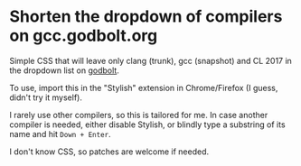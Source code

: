 # Shorten the dropdown of compilers on gcc.godbolt.org

Simple CSS that will leave only clang (trunk), gcc (snapshot) and CL 2017 in the dropdown list on [godbolt](https://gcc.godbolt.org/).

To use, import this in the "Stylish" extension in Chrome/Firefox (I guess, didn't try it myself).

I rarely use other compilers, so this is tailored for me. In case another compiler is needed, either disable Stylish, or blindly type a substring of its name and hit `Down + Enter`.

I don't know CSS, so patches are welcome if needed.
